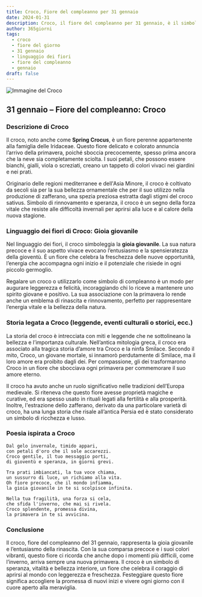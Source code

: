 ```yaml
---
title: Croco, Fiore del compleanno per 31 gennaio
date: 2024-01-31
description: Croco, il fiore del compleanno per 31 gennaio, è il simbolo di Gioia giovanile. Scopri il suo significato unico, le storie affascinanti e la poesia che celebra la sua bellezza.
author: 365giorni
tags:
  - croco
  - fiore del giorno
  - 31 gennaio
  - linguaggio dei fiori
  - fiore del compleanno
  - gennaio
draft: false
---
```


![Immagine del Croco](https://cdn.pixabay.com/photo/2020/03/30/15/21/crocus-4984558_1280.jpg)

## 31 gennaio – Fiore del compleanno: Croco

### Descrizione di Croco

Il croco, noto anche come **Spring Crocus**, è un fiore perenne appartenente alla famiglia delle Iridaceae. Questo fiore delicato e colorato annuncia l’arrivo della primavera, poiché sboccia precocemente, spesso prima ancora che la neve sia completamente sciolta. I suoi petali, che possono essere bianchi, gialli, viola o screziati, creano un tappeto di colori vivaci nei giardini e nei prati.

Originario delle regioni mediterranee e dell'Asia Minore, il croco è coltivato da secoli sia per la sua bellezza ornamentale che per il suo utilizzo nella produzione di zafferano, una spezia preziosa estratta dagli stigmi del croco sativus. Simbolo di rinnovamento e speranza, il croco è un segno della forza vitale che resiste alle difficoltà invernali per aprirsi alla luce e al calore della nuova stagione.

### Linguaggio dei fiori di Croco: Gioia giovanile

Nel linguaggio dei fiori, il croco simboleggia la **gioia giovanile**. La sua natura precoce e il suo aspetto vivace evocano l’entusiasmo e la spensieratezza della gioventù. È un fiore che celebra la freschezza delle nuove opportunità, l’energia che accompagna ogni inizio e il potenziale che risiede in ogni piccolo germoglio.

Regalare un croco o utilizzarlo come simbolo di compleanno è un modo per augurare leggerezza e felicità, incoraggiando chi lo riceve a mantenere uno spirito giovane e positivo. La sua associazione con la primavera lo rende anche un emblema di rinascita e rinnovamento, perfetto per rappresentare l’energia vitale e la bellezza della natura.

### Storia legata a Croco (leggende, eventi culturali o storici, ecc.)

La storia del croco è intrecciata con miti e leggende che ne sottolineano la bellezza e l’importanza culturale. Nell’antica mitologia greca, il croco era associato alla tragica storia d’amore tra Croco e la ninfa Smilace. Secondo il mito, Croco, un giovane mortale, si innamorò perdutamente di Smilace, ma il loro amore era proibito dagli dei. Per compassione, gli dei trasformarono Croco in un fiore che sbocciava ogni primavera per commemorare il suo amore eterno.

Il croco ha avuto anche un ruolo significativo nelle tradizioni dell’Europa medievale. Si riteneva che questo fiore avesse proprietà magiche e curative, ed era spesso usato in rituali legati alla fertilità e alla prosperità. Inoltre, l'estrazione dello zafferano, derivato da una particolare varietà di croco, ha una lunga storia che risale all’antica Persia ed è stato considerato un simbolo di ricchezza e lusso.

### Poesia ispirata a Croco

```
Dal gelo invernale, timido appari,  
con petali d'oro che il sole accarezzi.  
Croco gentile, il tuo messaggio porti,  
di gioventù e speranza, in giorni grevi.

Tra prati imbiancati, la tua voce chiama,  
un sussurro di luce, un richiamo alla vita.  
Oh fiore precoce, che il mondo infiamma,  
la gioia giovanile in te si scolpisce infinita.

Nella tua fragilità, una forza si cela,  
che sfida l'inverno, che mai si rivela.  
Croco splendente, promessa divina,  
la primavera in te si avvicina.
```

### Conclusione

Il croco, fiore del compleanno del 31 gennaio, rappresenta la gioia giovanile e l’entusiasmo della rinascita. Con la sua comparsa precoce e i suoi colori vibranti, questo fiore ci ricorda che anche dopo i momenti più difficili, come l’inverno, arriva sempre una nuova primavera. Il croco è un simbolo di speranza, vitalità e bellezza interiore, un fiore che celebra il coraggio di aprirsi al mondo con leggerezza e freschezza. Festeggiare questo fiore significa accogliere la promessa di nuovi inizi e vivere ogni giorno con il cuore aperto alla meraviglia.